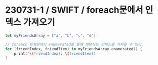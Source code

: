 # 230731-1 / SWIFT / foreach문에서 인덱스 가져오기
```swift
let myFriendsArray = ["a", "b", "c", "d"]

// foreach 반복문에서 enumerated를 통해 해당하는 인덱스를 가져올 수 있다.
for (friendIndex, friendItem) in myFriendsArray.enumerated() {
    print("\(friendIndex): \(friendItem))
}
```